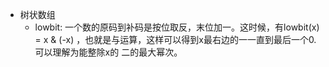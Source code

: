 * 树状数组
  - lowbit: 一个数的原码到补码是按位取反，末位加一。这时候，有lowbit(x) = x & (-x) ，也就是与运算，这样可以得到x最右边的一一直到最后一个0. 可以理解为能整除x的 二的最大幂次。